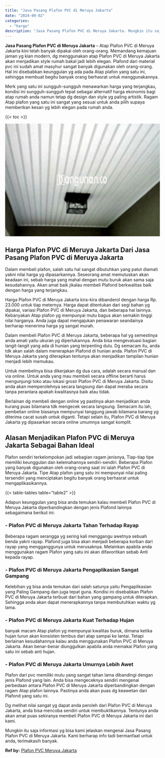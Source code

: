 ```yaml
---
title: "Jasa Pasang Plafon PVC di Meruya Jakarta"
date: "2024-09-02"
categories: 
  - "harga"
description: "Jasa Pasang Plafon PVC di Meruya Jakarta. Mungkin itu saja informasi yg bisa kami jelaskan mengenai Jasa Pasang Plafon PVC di Meruya Jakarta. Kami berharap i..."
---
```


**Jasa Pasang Plafon PVC di Meruya Jakarta** – Atap Plafon PVC di Meruya Jakarta kini telah banyak dipakai oleh orang-orang. Memandang kemajuan jaman yg kian modern, dg menggunakan atap Plafon PVC di Meruya Jakarta akan menjadikan style rumah bakal jadi lebih elegan. Plafond dari material pvc ini sudah amat masyhur sangat banyak digunakan oleh orang-orang. Hal ini disebabkan keunggulan yg ada pada Atap plafon yang satu ini, sehingga membuat begitu banyak orang berhasrat untuk menggunakannya.

Merk yang satu ini sungguh-sungguh menawarkan harga yang terjangkau, kondisi ini sungguh-sungguh tepat sebagai alternatif harga ekonomis bagi atap rumah anda namun tetap dg design dan style yg paling artistik. Ragam Atap plafon yang satu ini sangat yang sesuai untuk anda pilih supaya memberikan kesan yg lebih elegan pada rumah anda.

{{< toc >}}

![Jasa Pasang Plafon PVC di Meruya Jakarta](/images/flafond-pvc-murah31.png)

## Harga Plafon PVC di Meruya Jakarta Dari Jasa Pasang Plafon PVC di Meruya Jakarta

Dalam membeli plafon, salah satu hal sangat dibutuhkan yang patut diamati yakni nilai harga yg dipasarkannya. Seseorang amat memutuskan akan keadaan ini, sebab harga yang mahal dengan mutu buruk akan sama saja kesudahannya. Akan amat baik jikalau membeli Plafond berkwalitas baik dengan harga yang terjangkau.

Harga Plafon PVC di Meruya Jakarta kira-kira dibanderol dengan harga Rp. 23.000 untuk tiap meternya. Harga dapat ditentukan dari segi bahan yg dipakai, variasi Plafon PVC di Meruya Jakarta, dan beberapa hal lainnya. Kebanyakan Atap plafon yg mempunyai mutu bagus akan semakin tinggi nilai harganya. Anda juga dapat mengajukan penawaran seandainya berharap menerima harga yg sangat murah.

Dalam membeli Plafon PVC di Meruya Jakarta, beberapa hal yg semestinya anda amati yaitu ukuran yg diperlukannya. Anda bisa mengevaluasi bagian langit-langit yang ada di hunian yang terpenting dulu. Dg semacam itu, anda tdk akan salah dalam menerapkan Plafond di hunian anda. Plafon PVC di Meruya Jakarta yang diterapkan tentunya akan menjadikan tampilan hunian menjadi lebih memukau.

Untuk membelinya bisa dikerjakan dg dua cara, adalah secara manual dan via online. Untuk anda yang mau membeli secara offline berarti harus mengunjungi toko atau lokasi grosir Plafon PVC di Meruya Jakarta. Disitu anda akan memperolehnya secara langsung dan dapat meraba secara tanpa perantara apakah kwalitasnya baik atau tidak.

Berlainan dg membeli dengan online yg pastinya akan menjadikan anda kurang puas bilamana tdk mengecek secara langsung. Semacam itu lah, pembelian online biasanya mempunyai tanggung jawab bilamana barang yg diterima cacat susah untuk diganti. Tetapi selain itu, Plafon PVC di Meruya Jakarta yg dipasarkan secara online umumnya sangat komplit.

## Alasan Menjadikan Plafon PVC di Meruya Jakarta Sebagai Bahan Ideal

Plafon sendiri terkelompokan jadi sebagian ragam jenisnya, Tiap-tiap tipe memiliki keunggulan dan kelemahannya sendiri-sendiri. Beberapa Plafon yang banyak digunakan oleh orang-orang saat ini ialah Plafon PVC di Meruya Jakarta. Tipe Atap plafon yang satu ini mempunyai nilai paling tersendiri yang menciptakan begitu banyak orang berhasrat untuk mengaplikasikannya.

{{< table-tables table="table2" >}}

Adapun keunggulan yang bisa anda temukan kalau membeli Plafon PVC di Meruya Jakarta diperbandingkan dengan jenis Plafond lainnya sebagaimana berikut ini:

### \- Plafon PVC di Meruya Jakarta Tahan Terhadap Rayap

Beberapa ragam serangga yg sering kali menggangu awetnya sebuah benda yakni rayap. Plafond juga bisa akan menjadi beberapa korban dari rayap yang mengganggunya untuk merusaknya. Melainkan apabila anda menggunakan ragam Plafon yang satu ini akan difavoritkan sebab Anti kepada rayap.

### \- Plafon PVC di Meruya Jakarta Pengaplikasian Sangat Gampang

Kelebihan yg bisa anda temukan dari salah satunya yaitu Pengaplikasian yang Paling Gampang dan juga tepat guna. Kondisi ini disebabkan Plafon PVC di Meruya Jakarta terbuat dari bahan yang gampang untuk diterapkan. Sehingga anda akan dapat menerapkannya tanpa membutuhkan waktu yg lama.

### \- Plafon PVC di Meruya Jakarta Kuat Terhadap Hujan

banyak macam Atap plafon yg mempunyai kwalitas buruk, dimana ketika hujan turun akan konsisten tembus dari atap sampai ke lantai. Tetapi berlainan kesudahannya kalau anda menggunakan Plafon PVC di Meruya Jakarta. Akan benar-benar diunggulkan apabila anda memakai Plafon yang satu ini sebab anti hujan.

### \- Plafon PVC di Meruya Jakarta Umurnya Lebih Awet

Plafon dari pvc memiliki mutu yang sangat tahan lama dibandingi dengan jenis Plafond yang lain. Anda bisa mengeceknya sendiri mengenai perbedaan antara Plafon PVC di Meruya Jakarta diperbandingkan dengan ragam Atap plafon lainnya. Pastinya anda akan puas dg keawetan dari Plafond yang satu ini.

Dg melihat nilai sangat yg dapat anda peroleh dari Plafon PVC di Meruya Jakarta, anda bisa mencoba sendiri untuk membuktikannya. Tentunya anda akan amat puas sekiranya membeli Plafon PVC di Meruya Jakarta ini dari kami.

Mungkin itu saja informasi yg bisa kami jelaskan mengenai Jasa Pasang Plafon PVC di Meruya Jakarta. Kami berharap info tadi bermanfaat untuk anda, terimakasih banyak.

**Ref by:** [Plafon PVC Meruya Jakarta](https://id.wikipedia.org/wiki/Plafon)
